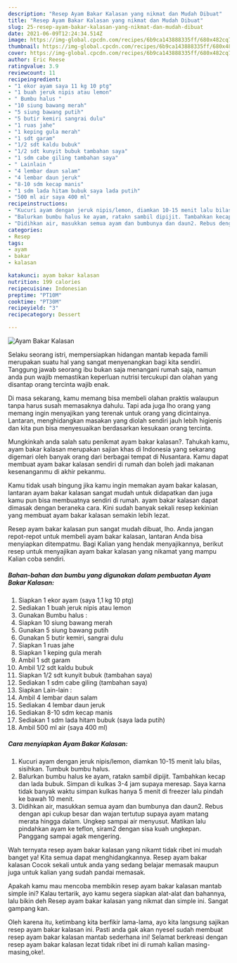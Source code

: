 ```yaml
---
description: "Resep Ayam Bakar Kalasan yang nikmat dan Mudah Dibuat"
title: "Resep Ayam Bakar Kalasan yang nikmat dan Mudah Dibuat"
slug: 25-resep-ayam-bakar-kalasan-yang-nikmat-dan-mudah-dibuat
date: 2021-06-09T12:24:34.514Z
image: https://img-global.cpcdn.com/recipes/6b9ca143888335ff/680x482cq70/ayam-bakar-kalasan-foto-resep-utama.jpg
thumbnail: https://img-global.cpcdn.com/recipes/6b9ca143888335ff/680x482cq70/ayam-bakar-kalasan-foto-resep-utama.jpg
cover: https://img-global.cpcdn.com/recipes/6b9ca143888335ff/680x482cq70/ayam-bakar-kalasan-foto-resep-utama.jpg
author: Eric Reese
ratingvalue: 3.9
reviewcount: 11
recipeingredient:
- "1 ekor ayam saya 11 kg 10 ptg"
- "1 buah jeruk nipis atau lemon"
- " Bumbu halus "
- "10 siung bawang merah"
- "5 siung bawang putih"
- "5 butir kemiri sangrai dulu"
- "1 ruas jahe"
- "1 keping gula merah"
- "1 sdt garam"
- "1/2 sdt kaldu bubuk"
- "1/2 sdt kunyit bubuk tambahan saya"
- "1 sdm cabe giling tambahan saya"
- " Lainlain "
- "4 lembar daun salam"
- "4 lembar daun jeruk"
- "8-10 sdm kecap manis"
- "1 sdm lada hitam bubuk saya lada putih"
- "500 ml air saya 400 ml"
recipeinstructions:
- "Kucuri ayam dengan jeruk nipis/lemon, diamkan 10-15 menit lalu bilas, sisihkan. Tumbuk bumbu halus."
- "Balurkan bumbu halus ke ayam, ratakn sambil dipijit. Tambahkan kecap dan lada bubuk. Simpan di kulkas 3-4 jam supaya meresap. Saya karna tidak banyak waktu simpan kulkas hanya 5 menit di freezer lalu pindah ke bawah 10 menit."
- "Didihkan air, masukkan semua ayam dan bumbunya dan daun2. Rebus dengan api cukup besar dan wajan tertutup supaya ayam matang merata hingga dalam. Ungkep sampai air menyusut. Matikan lalu pindahkan ayam ke teflon, siram2 dengan sisa kuah ungkepan. Panggang sampai agak mengering."
categories:
- Resep
tags:
- ayam
- bakar
- kalasan

katakunci: ayam bakar kalasan 
nutrition: 199 calories
recipecuisine: Indonesian
preptime: "PT10M"
cooktime: "PT30M"
recipeyield: "3"
recipecategory: Dessert

---
```



![Ayam Bakar Kalasan](https://img-global.cpcdn.com/recipes/6b9ca143888335ff/680x482cq70/ayam-bakar-kalasan-foto-resep-utama.jpg)

Selaku seorang istri, mempersiapkan hidangan mantab kepada famili merupakan suatu hal yang sangat menyenangkan bagi kita sendiri. Tanggung jawab seorang ibu bukan saja menangani rumah saja, namun anda pun wajib memastikan keperluan nutrisi tercukupi dan olahan yang disantap orang tercinta wajib enak.

Di masa  sekarang, kamu memang bisa membeli olahan praktis walaupun tanpa harus susah memasaknya dahulu. Tapi ada juga lho orang yang memang ingin menyajikan yang terenak untuk orang yang dicintainya. Lantaran, menghidangkan masakan yang diolah sendiri jauh lebih higienis dan kita pun bisa menyesuaikan berdasarkan kesukaan orang tercinta. 



Mungkinkah anda salah satu penikmat ayam bakar kalasan?. Tahukah kamu, ayam bakar kalasan merupakan sajian khas di Indonesia yang sekarang digemari oleh banyak orang dari berbagai tempat di Nusantara. Kamu dapat membuat ayam bakar kalasan sendiri di rumah dan boleh jadi makanan kesenanganmu di akhir pekanmu.

Kamu tidak usah bingung jika kamu ingin memakan ayam bakar kalasan, lantaran ayam bakar kalasan sangat mudah untuk didapatkan dan juga kamu pun bisa membuatnya sendiri di rumah. ayam bakar kalasan dapat dimasak dengan beraneka cara. Kini sudah banyak sekali resep kekinian yang membuat ayam bakar kalasan semakin lebih lezat.

Resep ayam bakar kalasan pun sangat mudah dibuat, lho. Anda jangan repot-repot untuk membeli ayam bakar kalasan, lantaran Anda bisa menyiapkan ditempatmu. Bagi Kalian yang hendak menyajikannya, berikut resep untuk menyajikan ayam bakar kalasan yang nikamat yang mampu Kalian coba sendiri.

<!--inarticleads1-->

##### Bahan-bahan dan bumbu yang digunakan dalam pembuatan Ayam Bakar Kalasan:

1. Siapkan 1 ekor ayam (saya 1,1 kg 10 ptg)
1. Sediakan 1 buah jeruk nipis atau lemon
1. Gunakan  Bumbu halus :
1. Siapkan 10 siung bawang merah
1. Gunakan 5 siung bawang putih
1. Gunakan 5 butir kemiri, sangrai dulu
1. Siapkan 1 ruas jahe
1. Siapkan 1 keping gula merah
1. Ambil 1 sdt garam
1. Ambil 1/2 sdt kaldu bubuk
1. Siapkan 1/2 sdt kunyit bubuk (tambahan saya)
1. Sediakan 1 sdm cabe giling (tambahan saya)
1. Siapkan  Lain-lain :
1. Ambil 4 lembar daun salam
1. Sediakan 4 lembar daun jeruk
1. Sediakan 8-10 sdm kecap manis
1. Sediakan 1 sdm lada hitam bubuk (saya lada putih)
1. Ambil 500 ml air (saya 400 ml)




<!--inarticleads2-->

##### Cara menyiapkan Ayam Bakar Kalasan:

1. Kucuri ayam dengan jeruk nipis/lemon, diamkan 10-15 menit lalu bilas, sisihkan. Tumbuk bumbu halus.
1. Balurkan bumbu halus ke ayam, ratakn sambil dipijit. Tambahkan kecap dan lada bubuk. Simpan di kulkas 3-4 jam supaya meresap. Saya karna tidak banyak waktu simpan kulkas hanya 5 menit di freezer lalu pindah ke bawah 10 menit.
1. Didihkan air, masukkan semua ayam dan bumbunya dan daun2. Rebus dengan api cukup besar dan wajan tertutup supaya ayam matang merata hingga dalam. Ungkep sampai air menyusut. Matikan lalu pindahkan ayam ke teflon, siram2 dengan sisa kuah ungkepan. Panggang sampai agak mengering.




Wah ternyata resep ayam bakar kalasan yang nikamt tidak ribet ini mudah banget ya! Kita semua dapat menghidangkannya. Resep ayam bakar kalasan Cocok sekali untuk anda yang sedang belajar memasak maupun juga untuk kalian yang sudah pandai memasak.

Apakah kamu mau mencoba membikin resep ayam bakar kalasan mantab simple ini? Kalau tertarik, ayo kamu segera siapkan alat-alat dan bahannya, lalu bikin deh Resep ayam bakar kalasan yang nikmat dan simple ini. Sangat gampang kan. 

Oleh karena itu, ketimbang kita berfikir lama-lama, ayo kita langsung sajikan resep ayam bakar kalasan ini. Pasti anda gak akan nyesel sudah membuat resep ayam bakar kalasan mantab sederhana ini! Selamat berkreasi dengan resep ayam bakar kalasan lezat tidak ribet ini di rumah kalian masing-masing,oke!.

